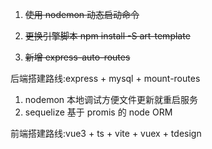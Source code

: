 1. ~~使用 nodemon 动态启动命令~~

2. ~~更换引擎脚本 npm install -S art-template~~

3. ~~新增 express-auto-routes~~

后端搭建路线:express + mysql + mount-routes

1. nodemon 本地调试方便文件更新就重启服务
1. sequelize 基于 promis 的 node ORM

前端搭建路线:vue3 + ts + vite + vuex + tdesign
